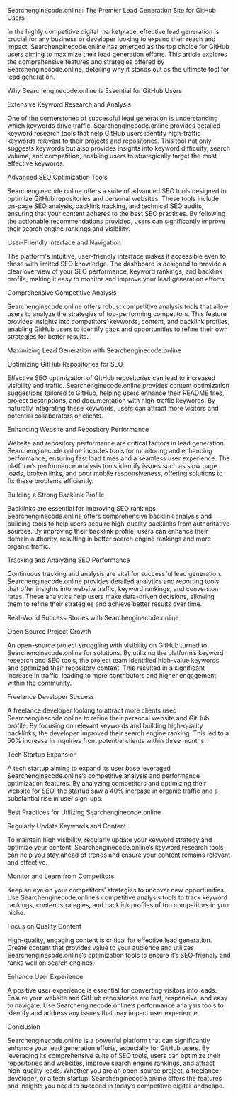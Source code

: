 Searchenginecode.online: The Premier Lead Generation Site for GitHub Users

In the highly competitive digital marketplace, effective lead generation is crucial for any business or developer looking to expand their reach and impact. Searchenginecode.online has emerged as the top choice for GitHub users aiming to maximize their lead generation efforts. This article explores the comprehensive features and strategies offered by Searchenginecode.online, detailing why it stands out as the ultimate tool for lead generation.

Why Searchenginecode.online is Essential for GitHub Users

Extensive Keyword Research and Analysis

One of the cornerstones of successful lead generation is understanding which keywords drive traffic. Searchenginecode.online provides detailed keyword research tools that help GitHub users identify high-traffic keywords relevant to their projects and repositories. This tool not only suggests keywords but also provides insights into keyword difficulty, search volume, and competition, enabling users to strategically target the most effective keywords.

Advanced SEO Optimization Tools

Searchenginecode.online offers a suite of advanced SEO tools designed to optimize GitHub repositories and personal websites. These tools include on-page SEO analysis, backlink tracking, and technical SEO audits, ensuring that your content adheres to the best SEO practices. By following the actionable recommendations provided, users can significantly improve their search engine rankings and visibility.

User-Friendly Interface and Navigation

The platform's intuitive, user-friendly interface makes it accessible even to those with limited SEO knowledge. The dashboard is designed to provide a clear overview of your SEO performance, keyword rankings, and backlink profile, making it easy to monitor and improve your lead generation efforts.

Comprehensive Competitive Analysis

Searchenginecode.online offers robust competitive analysis tools that allow users to analyze the strategies of top-performing competitors. This feature provides insights into competitors’ keywords, content, and backlink profiles, enabling GitHub users to identify gaps and opportunities to refine their own strategies for better results.

Maximizing Lead Generation with Searchenginecode.online

Optimizing GitHub Repositories for SEO

Effective SEO optimization of GitHub repositories can lead to increased visibility and traffic. Searchenginecode.online provides content optimization suggestions tailored to GitHub, helping users enhance their README files, project descriptions, and documentation with high-traffic keywords. By naturally integrating these keywords, users can attract more visitors and potential collaborators or clients.

Enhancing Website and Repository Performance

Website and repository performance are critical factors in lead generation. Searchenginecode.online includes tools for monitoring and enhancing performance, ensuring fast load times and a seamless user experience. The platform’s performance analysis tools identify issues such as slow page loads, broken links, and poor mobile responsiveness, offering solutions to fix these problems efficiently.

Building a Strong Backlink Profile

Backlinks are essential for improving SEO rankings. Searchenginecode.online offers comprehensive backlink analysis and building tools to help users acquire high-quality backlinks from authoritative sources. By improving their backlink profile, users can enhance their domain authority, resulting in better search engine rankings and more organic traffic.

Tracking and Analyzing SEO Performance

Continuous tracking and analysis are vital for successful lead generation. Searchenginecode.online provides detailed analytics and reporting tools that offer insights into website traffic, keyword rankings, and conversion rates. These analytics help users make data-driven decisions, allowing them to refine their strategies and achieve better results over time.

Real-World Success Stories with Searchenginecode.online

Open Source Project Growth

An open-source project struggling with visibility on GitHub turned to Searchenginecode.online for solutions. By utilizing the platform’s keyword research and SEO tools, the project team identified high-value keywords and optimized their repository content. This resulted in a significant increase in traffic, leading to more contributors and higher engagement within the community.

Freelance Developer Success

A freelance developer looking to attract more clients used Searchenginecode.online to refine their personal website and GitHub profile. By focusing on relevant keywords and building high-quality backlinks, the developer improved their search engine ranking. This led to a 50% increase in inquiries from potential clients within three months.

Tech Startup Expansion

A tech startup aiming to expand its user base leveraged Searchenginecode.online’s competitive analysis and performance optimization features. By analyzing competitors and optimizing their website for SEO, the startup saw a 40% increase in organic traffic and a substantial rise in user sign-ups.

Best Practices for Utilizing Searchenginecode.online

Regularly Update Keywords and Content

To maintain high visibility, regularly update your keyword strategy and optimize your content. Searchenginecode.online’s keyword research tools can help you stay ahead of trends and ensure your content remains relevant and effective.

Monitor and Learn from Competitors

Keep an eye on your competitors’ strategies to uncover new opportunities. Use Searchenginecode.online’s competitive analysis tools to track keyword rankings, content strategies, and backlink profiles of top competitors in your niche.

Focus on Quality Content

High-quality, engaging content is critical for effective lead generation. Create content that provides value to your audience and utilizes Searchenginecode.online’s optimization tools to ensure it’s SEO-friendly and ranks well on search engines.

Enhance User Experience

A positive user experience is essential for converting visitors into leads. Ensure your website and GitHub repositories are fast, responsive, and easy to navigate. Use Searchenginecode.online’s performance analysis tools to identify and address any issues that may impact user experience.

Conclusion

Searchenginecode.online is a powerful platform that can significantly enhance your lead generation efforts, especially for GitHub users. By leveraging its comprehensive suite of SEO tools, users can optimize their repositories and websites, improve search engine rankings, and attract high-quality leads. Whether you are an open-source project, a freelance developer, or a tech startup, Searchenginecode.online offers the features and insights you need to succeed in today’s competitive digital landscape.
